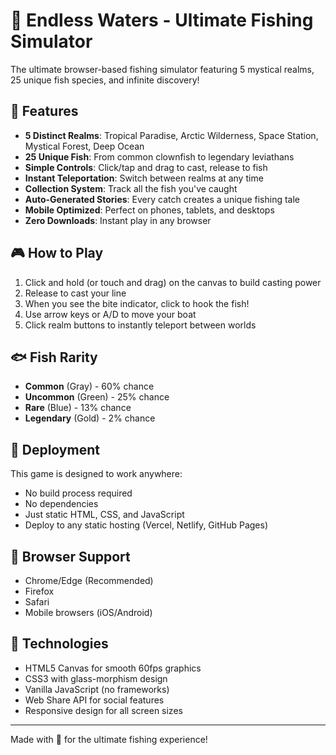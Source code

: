 # 🎣 Endless Waters - Ultimate Fishing Simulator

The ultimate browser-based fishing simulator featuring 5 mystical realms, 25 unique fish species, and infinite discovery!

## 🌟 Features

- **5 Distinct Realms**: Tropical Paradise, Arctic Wilderness, Space Station, Mystical Forest, Deep Ocean
- **25 Unique Fish**: From common clownfish to legendary leviathans
- **Simple Controls**: Click/tap and drag to cast, release to fish
- **Instant Teleportation**: Switch between realms at any time
- **Collection System**: Track all the fish you've caught
- **Auto-Generated Stories**: Every catch creates a unique fishing tale
- **Mobile Optimized**: Perfect on phones, tablets, and desktops
- **Zero Downloads**: Instant play in any browser

## 🎮 How to Play

1. Click and hold (or touch and drag) on the canvas to build casting power
2. Release to cast your line
3. When you see the bite indicator, click to hook the fish!
4. Use arrow keys or A/D to move your boat
5. Click realm buttons to instantly teleport between worlds

## 🐟 Fish Rarity

- **Common** (Gray) - 60% chance
- **Uncommon** (Green) - 25% chance  
- **Rare** (Blue) - 13% chance
- **Legendary** (Gold) - 2% chance

## 🚀 Deployment

This game is designed to work anywhere:
- No build process required
- No dependencies
- Just static HTML, CSS, and JavaScript
- Deploy to any static hosting (Vercel, Netlify, GitHub Pages)

## 📱 Browser Support

- Chrome/Edge (Recommended)
- Firefox
- Safari
- Mobile browsers (iOS/Android)

## 🎨 Technologies

- HTML5 Canvas for smooth 60fps graphics
- CSS3 with glass-morphism design
- Vanilla JavaScript (no frameworks)
- Web Share API for social features
- Responsive design for all screen sizes

---

Made with 🎣 for the ultimate fishing experience!